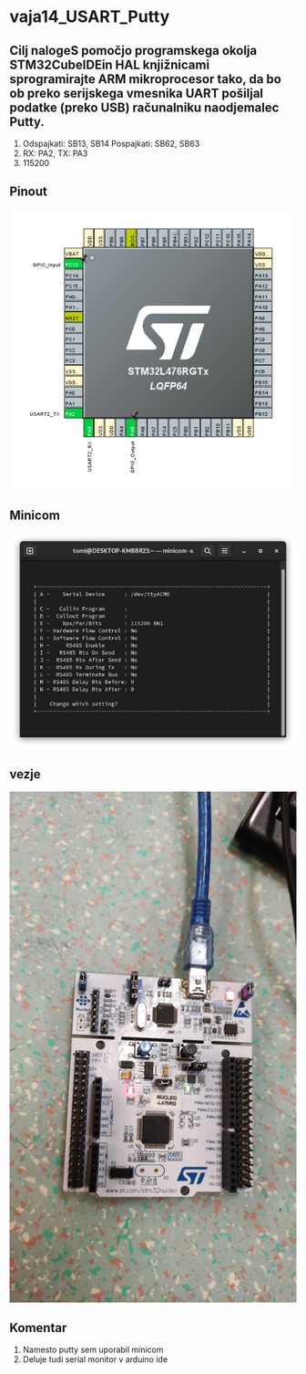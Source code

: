 # vaja14_USART_Putty

## Cilj   nalogeS  pomočjo  programskega  okolja STM32CubeIDEin  HAL  knjižnicami sprogramirajte ARM mikroprocesor  tako,  da  bo ob preko serijskega vmesnika UART pošiljal podatke (preko USB) računalniku naodjemalec Putty.

  1. Odspajkati: SB13, SB14 Pospajkati: SB62, SB63
  2. RX: PA2, TX: PA3
  3. 115200 

## Pinout
![Pinout](https://raw.githubusercontent.com/TomiHawky/vaja14_USART_Putty/main/Posnetek%20zaslona%202023-01-31%20085630.png)

## Minicom
![Minicom](https://raw.githubusercontent.com/TomiHawky/vaja14_USART_Putty/main/Screenshot%20from%202023-01-31%2009-04-16.png)

## vezje
![Vezje](https://raw.githubusercontent.com/TomiHawky/vaja14_USART_Putty/main/IMG_20230124_091710.jpg)

## Komentar
1. Namesto putty sem uporabil minicom
2. Deluje tudi serial monitor v arduino ide
